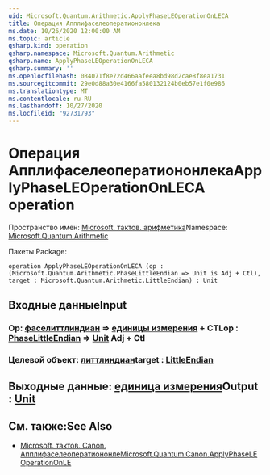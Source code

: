 ```yaml
---
uid: Microsoft.Quantum.Arithmetic.ApplyPhaseLEOperationOnLECA
title: Операция Апплифаселеоператиононлека
ms.date: 10/26/2020 12:00:00 AM
ms.topic: article
qsharp.kind: operation
qsharp.namespace: Microsoft.Quantum.Arithmetic
qsharp.name: ApplyPhaseLEOperationOnLECA
qsharp.summary: ''
ms.openlocfilehash: 084071f8e72d466aafeea8bd98d2cae8f8ea1731
ms.sourcegitcommit: 29e0d88a30e4166fa580132124b0eb57e1f0e986
ms.translationtype: MT
ms.contentlocale: ru-RU
ms.lasthandoff: 10/27/2020
ms.locfileid: "92731793"
---
```

# <a name="applyphaseleoperationonleca-operation"></a><span data-ttu-id="08434-102">Операция Апплифаселеоператиононлека</span><span class="sxs-lookup"><span data-stu-id="08434-102">ApplyPhaseLEOperationOnLECA operation</span></span>

<span data-ttu-id="08434-103">Пространство имен: [Microsoft. тактов. арифметика](xref:Microsoft.Quantum.Arithmetic)</span><span class="sxs-lookup"><span data-stu-id="08434-103">Namespace: [Microsoft.Quantum.Arithmetic](xref:Microsoft.Quantum.Arithmetic)</span></span>

<span data-ttu-id="08434-104">Пакеты [](https://nuget.org/packages/)</span><span class="sxs-lookup"><span data-stu-id="08434-104">Package: [](https://nuget.org/packages/)</span></span>




```qsharp
operation ApplyPhaseLEOperationOnLECA (op : (Microsoft.Quantum.Arithmetic.PhaseLittleEndian => Unit is Adj + Ctl), target : Microsoft.Quantum.Arithmetic.LittleEndian) : Unit
```


## <a name="input"></a><span data-ttu-id="08434-105">Входные данные</span><span class="sxs-lookup"><span data-stu-id="08434-105">Input</span></span>

### <a name="op--phaselittleendian--unit-adj--ctl"></a><span data-ttu-id="08434-106">Op: [фаселиттлиндиан](xref:Microsoft.Quantum.Arithmetic.PhaseLittleEndian) => [единицы измерения](xref:microsoft.quantum.lang-ref.unit) + CTL</span><span class="sxs-lookup"><span data-stu-id="08434-106">op : [PhaseLittleEndian](xref:Microsoft.Quantum.Arithmetic.PhaseLittleEndian) => [Unit](xref:microsoft.quantum.lang-ref.unit) Adj + Ctl</span></span>




### <a name="target--littleendian"></a><span data-ttu-id="08434-107">Целевой объект: [литтлиндиан](xref:Microsoft.Quantum.Arithmetic.LittleEndian)</span><span class="sxs-lookup"><span data-stu-id="08434-107">target : [LittleEndian](xref:Microsoft.Quantum.Arithmetic.LittleEndian)</span></span>





## <a name="output--unit"></a><span data-ttu-id="08434-108">Выходные данные: [единица измерения](xref:microsoft.quantum.lang-ref.unit)</span><span class="sxs-lookup"><span data-stu-id="08434-108">Output : [Unit](xref:microsoft.quantum.lang-ref.unit)</span></span>



## <a name="see-also"></a><span data-ttu-id="08434-109">См. также:</span><span class="sxs-lookup"><span data-stu-id="08434-109">See Also</span></span>

- [<span data-ttu-id="08434-110">Microsoft. тактов. Canon. Апплифаселеоператиононле</span><span class="sxs-lookup"><span data-stu-id="08434-110">Microsoft.Quantum.Canon.ApplyPhaseLEOperationOnLE</span></span>](xref:Microsoft.Quantum.Canon.ApplyPhaseLEOperationOnLE)